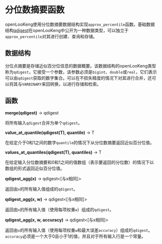 
# 分位数摘要函数

openLooKeng使用分位数摘要数据结构实现`approx_percentile`函数。基础数据结构[qdigest](../language/types.md)在openLooKeng中公开为一种数据类型，可以独立于`approx_percentile`对其进行创建、查询和存储。

## 数据结构

分位点摘要是存储近似百分位信息的数据概要。该数据结构的openLooKeng类型称为`qdigest`，它接受一个参数，该参数必须是`bigint`、`double`或`real`，它们表示可以由`qdigest`获取的数字集合。可以在不损失精度的情况下对其进行合并，还可以将其与`VARBINARY`来回转换，以进行存储和检索。

## 函数

**merge(qdigest)** -> qdigest

将所有输入`qdigest`合并为单个`qdigest`。

**value\_at\_quantile(qdigest(T), quantile)** -> T

在给定介于0和1之间的数字`quantile`的情况下从分位数摘要返回近似百分位值。

**values\_at\_quantiles(qdigest(T), quantiles)** -> T

在给定输入分位数摘要和0和1之间的值数组（表示要返回的分位数）的情况下以数组的形式返回近似百分位值。

**qdigest\_agg(x)** -> qdigest\<\[与x相同]>

返回由`x`的所有输入值组成的`qdigest`。

**qdigest\_agg(x, w)** -> qdigest\<\[与x相同]>

返回由`x`的所有输入值（使用每项权重`w`）组成的`qdigest`。

**qdigest\_agg(x, w, accuracy)** -> qdigest\<\[与x相同]>

返回由`x`的所有输入值（使用每项权重`w`和最大误差`accuracy`）组成的`qdigest`。`accuracy`必须是一个大于0且小于1的值，并且对于所有输入行是一个常量。